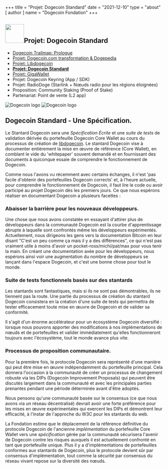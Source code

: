 +++
title = "Projet: Dogecoin Standard"
date = "2021-12-10"
type = "about"
[ author ]
name = "Dogecoin Fondation"
+++

<section class="presentation">
<div class="left">

<div class="title">


 ## <img width="60px" style='display: inline;' src="/marker.png"/>Projet: Dogecoin Standard 

<div class="underline"></div>
</div>

<div class="description">
 
* [Dogecoin Trailmap: Prologue](/fr/trailmap/prologue/) 
* [Projet: Dogecoin.com transformation & Dogepedia](/fr/trailmap/website/)
* [Projet: Libdogecoin](/fr/trailmap/libdogecoin/)
* [**Projet: Dogecoin Standard**](/fr/trailmap/standard/)
* [Projet: GigaWallet](/fr/trailmap/gigawallet/)
* Projet: Dogecoin Keyring (App / SDK)
* Projet: RadioDoge (Starlink + Nœuds radio pour les régions éloignées)
* Proposition: Community Staking (Proof of Stake)
* Partenariat: Point de vente (L2 app) 
</div>

</div>

<div class="right">
<img class="dogegoin-light" src="/logo-standard.jpg" alt="Dogecoin logo">
<img class="dogegoin-dark" src="/logo-standard.jpg" alt="Dogecoin logo">
</div>


</section>

<section class='board'>

## Dogecoin Standard - Une Spécification.

Le Stantard Dogecoin sera une *Spécification Écrite* et une *suite de tests* de validation dérivée du portefeuille Dogecoin Core Wallet au cours du processus de création de [libdogecoin](/fr/trailmap/libdogecoin). Le stantard Dogecoin vise à documenter entièrement la mise en œuvre de référence (Core Wallet), en comblant le vide du 'whitepaper' souvent demandé et en fournissant des documents à quiconque essaie de comprendre le fonctionnement de Dogecoin.

Comme nous l'avons vu récemment avec certains échanges, il n'est 'pas facile d'obtenir des portefeuilles Dogecoin corrects' et, à l'heure actuelle, pour comprendre le fonctionnement de Dogecoin, il faut lire le code ou avoir participé au projet Dogecoin dès les premiers jours. Ce que nous espérons réaliser en documentant Dogecoin a plusieurs facettes :

### Abaisser la barrière pour les nouveaux développeurs.

Une chose que nous avons constatée en essayant d'attirer plus de développeurs dans la communauté Dogecoin est la courbe d'apprentissage abrupte à laquelle sont confrontés même les développeurs expérimentés. Actuellement, nous dirigeons les gens vers la documentation Bitcoin en leur disant "C'est un peu comme ça mais il y a des différences", ce qui n'est pas vraiment utile à moins d'avoir un pocket-ross/michi/pat/max pour vous tenir la main. En créant une documentation axée pour les développeurs, nous espérons ainsi voir une augmentation du nombre de développeurs se lançant dans l'espace Dogecoin, et c'est une bonne chose pour tout le monde.

### Suite de tests fonctionnels basés sur des stantards

Les stantards sont fantastiques, mais si ils ne sont pas démontrables, ils ne tiennent pas la route. Une partie du processus de création du stantard Dogecoin consistera en la création d'une suite de tests qui permettra de tester efficacement toute mise en œuvre de Dogecoin et de valider sa conformité.

Il s'agit d'un énorme accélérateur pour un écosystème Dogecoin diversifié : lorsque nous pouvons apporter des modifications à nos implémentations de nœuds et de portefeuilles et valider immédiatement qu'elles fonctionneront toujours avec l'écosystème, tout le monde avance plus vite.

### Processus de proposition communautaire.

Pour la première fois, le protocole Dogecoin sera représenté d'une manière qui peut être mise en œuvre indépendamment du portefeuille principal. Cela donnera l'occasion à la communauté de créer un processus de changement robuste via les DIPs (Dogecoin Improvement Proposals) qui peuvent être discutés largement dans la communauté et avec les principales parties prenantes pendant une période déterminée avant d'être adoptés.  

Nous pensons qu'une communauté basée sur le consensus (ce que nous avons via un réseau décentralisé) devrait avoir une forte préférence pour les mises en œuvre expérimentales qui exercent les DIPs et démontrent leur efficacité, à l'instar de l'approche du W3C pour les stantards du web.

La Fondation estime que le déplacement de la référence définitive du protocole Dogecoin de l'ancienne *implémentation* du portefeuille Core Wallet vers une *spécification* gérée par la communauté sécurisera l'avenir de Dogecoin contre les risques auxquels il est actuellement confronté en tant que portefeuille unique. Plus il y a d'implémentations de portefeuilles conformes aux stantards de Dogecoin, plus le protocole devient sûr par consensus d'implémentation, tout comme la sécurité par consensus du réseau vivant repose sur la diversité des nœuds.



</section>
